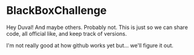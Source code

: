 # BlackBoxChallenge
Hey Duval! And maybe others. Probably not. This is just so we can share code, all official like, and keep track of versions.

I'm not really good at how github works yet but... we'll figure it out. 
